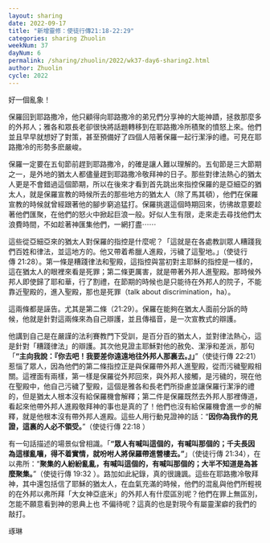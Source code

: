 ```yaml
---
layout: sharing
date: 2022-09-17
title: "新增靈修：使徒行傳21:18-22:29"
categories: sharing Zhuolin
weekNum: 37
dayNum: 6
permalink: /sharing/zhuolin/2022/wk37-day6-sharing2.html
author: Zhuolin
cycle: 2022
---  
```


好一個亂象！

保羅回到耶路撒冷，他只顧得向耶路撒冷的弟兄們分享神的大能神蹟，拯救那麼多的外邦人；雅各和眾長老卻很快將話題轉移到在耶路撒冷所積聚的憤怒上來。他們並且早早就想好了對策，甚至預備好了四個人陪著保羅一起行潔淨的禮。可見在耶路撒冷的形勢多麽嚴峻。

保羅一定要在五旬節前趕到耶路撒冷，的確是讓人難以理解的。五旬節是三大節期之一，是外地的猶太人都儘量趕到耶路撒冷敬拜神的日子。那些對律法熱心的猶太人更是不會錯過這個節期，所以在後來才看到首先跳出來指控保羅的是亞細亞的猶太人，就是保羅宣教的時候所去的那些地方的猶太人（除了馬其頓），他們在保羅宣教的時候就曾經跟著他的腳步窮追猛打。保羅挑選這個時期回來，彷彿故意要趁著他們匯聚，在他們的怒火中掀起巨浪一般。好似人生有限，走來走去尋找他們太浪費時間，不如趁著神匯集他們，一網打盡⋯⋯

這些從亞細亞來的猶太人對保羅的指控是什麼呢？「這就是在各處教訓眾人糟踐我們百姓和律法，並這地方的。他又帶着希臘人進殿，污穢了這聖地。」（‭‭使徒行傳‬ ‭21:28‬）。第一條是糟踐律法和聖殿，這指控與當初對主耶穌的指控是一樣的，這在猶太人的眼裡來看是死罪；第二條更厲害，就是帶著外邦人進聖殿。那時候外邦人即使歸了耶和華，行了割禮，在節期的時候也是只能待在外邦人的院子，不能靠近聖殿的，進入聖殿，那也是死罪（talk about discrimination，ha）。

這兩條都是誣告。尤其是第二條（21:29）。保羅在能夠在猶太人面前分訴的時候，他就是針對這兩條來為自己辯護，並且傳福音，是一次宣教式的辯護。

他講到自己是在嚴謹的法利賽教門下受訓，是百分百的猶太人，並對律法熱心，這是針對「糟踐律法」的辯護。其次他見證主耶穌對他的赦免、潔淨和差派，那句「**“主向我說：『你去吧！我要差你遠遠地往外邦人那裏去。』」**”（使徒行傳‬ ‭22:21‬）惹惱了眾人，因為他們的第二條指控正是與保羅帶外邦人進聖殿，從而污穢聖殿相關。這裡面有兩樣，第一樣是保羅從外邦回來，與外邦人接觸，是污穢的，現在他在聖殿中，他自己污穢了聖殿，這個是雅各和長老們所掛慮並讓保羅行潔淨的禮的，但是猶太人根本沒有給保羅機會解釋；第二件是保羅既然去外邦人那裡傳道，看起來他帶外邦人進殿敬拜神的事也是真的了！他們也沒有給保羅機會進一步的解釋，就是他根本沒有帶外邦人進殿。這些人用行動見證神的話：“**因你為我作的見證，這裏的人必不領受。**”（使徒行傳‬ ‭22:18‬ ）

有一句話描述的場景似曾相識。「**“眾人有喊叫這個的，有喊叫那個的；千夫長因為這樣亂嚷，得不着實情，就吩咐人將保羅帶進營樓去。”**」（使徒行傳‬ ‭21:34‬），在以弗所：“**聚集的人紛紛亂亂，有喊叫這個的，有喊叫那個的；大半不知道是為甚麼聚集。**”（使徒行傳‬ ‭19:32‬ ‭）。路加如此紀錄，真的很譏諷。這些在耶路撒冷敬拜神，其中還包括信了耶穌的猶太人，在血氣充滿的時候，他們的混亂與他們所輕視的在外邦以弗所拜「大女神亞底米」的外邦人有什麼區別呢？他們在罪上無區別，怎能不願意看到神的恩典上也 不偏待呢？這真的也是對現今有屬靈潔癖的我們的敲打。


琢琳
